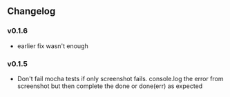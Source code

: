 ## Changelog

### v0.1.6

* earlier fix wasn't enough

### v0.1.5

* Don't fail mocha tests if only screenshot fails. console.log the error from screenshot but then complete the done or done(err) as expected
